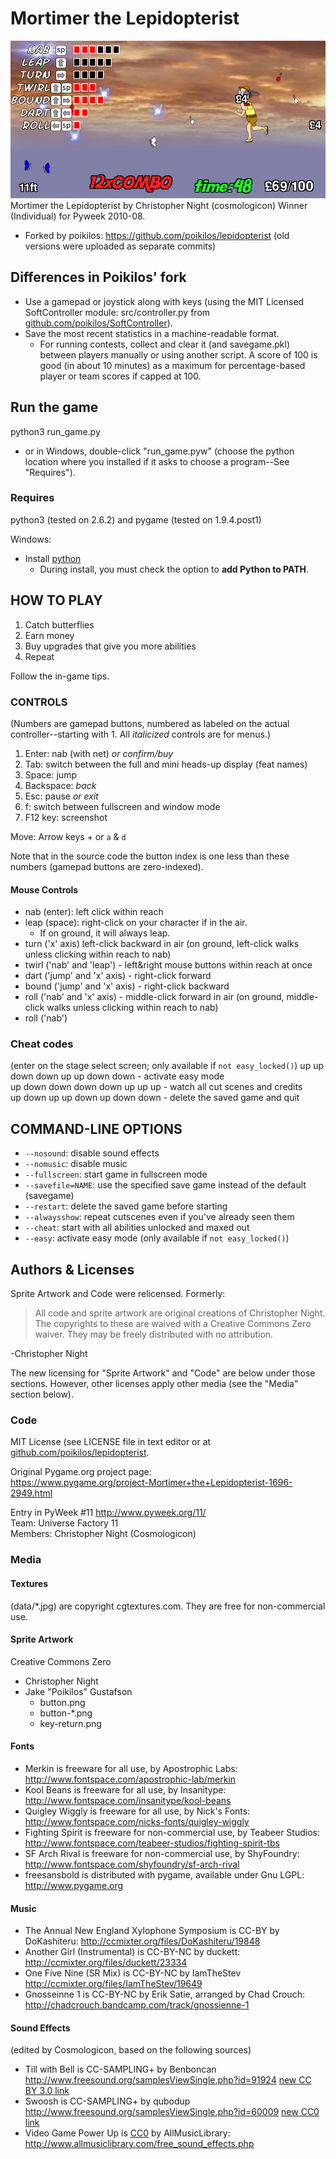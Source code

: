 # Mortimer the Lepidopterist
![screenshot](screenshot.png)
Mortimer the Lepidopterist by Christopher Night (cosmologicon) Winner (Individual) for Pyweek 2010-08.<br/>
- Forked by poikilos: <https://github.com/poikilos/lepidopterist>
  (old versions were uploaded as separate commits)


## Differences in Poikilos' fork
- Use a gamepad or joystick along with keys (using the MIT Licensed SoftController module: src/controller.py from [github.com/poikilos/SoftController](https://github.com/poikilos/SoftController)).
- Save the most recent statistics in a machine-readable format.
  - For running contests, collect and clear it (and savegame.pkl) between players manually or using another script.
    A score of 100 is good (in about 10 minutes) as a maximum for percentage-based player or team scores if capped at 100.


## Run the game
python3 run_game.py
- or in Windows, double-click "run_game.pyw" (choose the python location where you installed if it asks to choose a program--See "Requires").

### Requires
python3 (tested on 2.6.2) and pygame (tested on 1.9.4.post1)

Windows:
- Install [python](https://www.python.org/downloads/)
  - During install, you must check the option to **add Python to PATH**.


## HOW TO PLAY
1. Catch butterflies
2. Earn money
3. Buy upgrades that give you more abilities
4. Repeat

Follow the in-game tips.

### CONTROLS
(Numbers are gamepad buttons, numbered as labeled on the actual controller--starting with 1. All *italicized* controls are for menus.)
1. Enter: nab (with net) *or confirm/buy*
2. Tab: switch between the full and mini heads-up display (feat names)
3. Space: jump
4. Backspace: *back*
5. Esc: pause *or exit*
6. f: switch between fullscreen and window mode
7. F12 key: screenshot

Move: Arrow keys + or `a` & `d`<br/>

Note that in the source code the button index is one less than these numbers (gamepad buttons are zero-indexed).

#### Mouse Controls
- nab (enter): left click within reach
- leap (space): right-click on your character if in the air.
  - If on ground, it will always leap.
- turn ('x' axis) left-click backward in air (on ground, left-click walks unless clicking within reach to nab)
- twirl ('nab' and 'leap') - left&right mouse buttons within reach at once
- dart ('jump' and 'x' axis) - right-click forward
- bound ('jump' and 'x' axis) - right-click backward
- roll ('nab' and 'x' axis) - middle-click forward in air (on ground, middle-click walks unless clicking within reach to nab)
- roll ('nab')

### Cheat codes
(enter on the stage select screen; only available if `not easy_locked()`)
up up down down up up down down - activate easy mode<br/>
up down down down down up up up - watch all cut scenes and credits<br/>
up down up up down up down down - delete the saved game and quit


## COMMAND-LINE OPTIONS
* `--nosound`: disable sound effects
* `--nomusic`: disable music
* `--fullscreen`: start game in fullscreen mode
* `--savefile=NAME`: use the specified save game instead of the default (savegame)
* `--restart`: delete the saved game before starting
* `--alwaysshow`: repeat cutscenes even if you've already seen them
* `--cheat`: start with all abilities unlocked and maxed out
* `--easy`: activate easy mode (only available if `not easy_locked()`)


## Authors & Licenses

Sprite Artwork and Code were relicensed. Formerly:
> All code and sprite artwork are original creations of Christopher Night.
> The copyrights to these are waived with a Creative Commons Zero waiver.
> They may be freely distributed with no attribution.

-Christopher Night

The new licensing for "Sprite Artwork" and "Code" are below under those sections. However, other licenses apply other media (see the "Media" section below).

### Code
MIT License (see LICENSE file in text editor or at [github.com/poikilos/lepidopterist](https://github.com/poikilos/lepidopterist/blob/master/LICENSE).

Original Pygame.org project page:<br/>
<https://www.pygame.org/project-Mortimer+the+Lepidopterist-1696-2949.html><br/>

Entry in PyWeek #11  <http://www.pyweek.org/11/><br/>
Team: Universe Factory 11<br/>
Members: Christopher Night (Cosmologicon)<br/>

### Media

#### Textures
(data/*.jpg) are copyright cgtextures.com.
They are free for non-commercial use.

#### Sprite Artwork
Creative Commons Zero
- Christopher Night
- Jake "Poikilos" Gustafson
  - button.png
  - button-*.png
  - key-return.png

#### Fonts
* Merkin is freeware for all use, by Apostrophic Labs: <http://www.fontspace.com/apostrophic-lab/merkin>
* Kool Beans is freeware for all use, by Insanitype: <http://www.fontspace.com/insanitype/kool-beans>
* Quigley Wiggly is freeware for all use, by Nick's Fonts: <http://www.fontspace.com/nicks-fonts/quigley-wiggly>
* Fighting Spirit is freeware for non-commercial use, by Teabeer Studios: <http://www.fontspace.com/teabeer-studios/fighting-spirit-tbs>
* SF Arch Rival is freeware for non-commercial use, by ShyFoundry: <http://www.fontspace.com/shyfoundry/sf-arch-rival>
* freesansbold is distributed with pygame, available under Gnu LGPL: <http://www.pygame.org>

#### Music
* The Annual New England Xylophone Symposium is CC-BY by DoKashiteru: <http://ccmixter.org/files/DoKashiteru/19848>
* Another Girl (Instrumental) is CC-BY-NC by duckett: <http://ccmixter.org/files/duckett/23334>
* One Five Nine (SR Mix) is CC-BY-NC by IamTheStev <http://ccmixter.org/files/IamTheStev/19649>
* Gnosseinne 1 is CC-BY-NC by Erik Satie, arranged by Chad Crouch: <http://chadcrouch.bandcamp.com/track/gnossienne-1>

#### Sound Effects
(edited by Cosmologicon, based on the following sources)
* Till with Bell is CC-SAMPLING+ by Benboncan <http://www.freesound.org/samplesViewSingle.php?id=91924> [new CC BY 3.0 link](https://freesound.org/people/Benboncan/sounds/91924/)
* Swoosh is CC-SAMPLING+ by qubodup <http://www.freesound.org/samplesViewSingle.php?id=60009> [new CC0 link](https://freesound.org/people/qubodup/sounds/60009/)
* Video Game Power Up is [CC0](https://creativecommons.org/publicdomain/zero/1.0/) by AllMusicLibrary: <http://www.allmusiclibrary.com/free_sound_effects.php>


